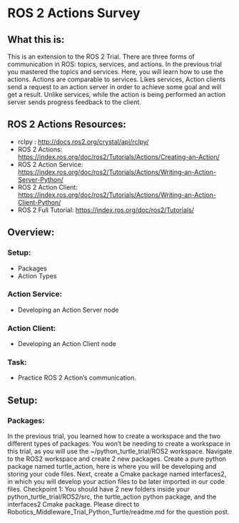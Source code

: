 # ROS 2 Actions Survey

## What this is:
This is an extension to the ROS 2 Trial. There are three forms of communication in ROS: topics, services, and actions. In the previous trial you mastered the topics and services. Here, you will learn how to use the actions. Actions are comparable to services. Likes services, Action clients send a request to an action server in order to achieve some goal and will get a result. Unlike services, while the action is being performed an action server sends progress feedback to the client. 

## ROS 2 Actions Resources:
- rclpy : http://docs.ros2.org/crystal/api/rclpy/
- ROS 2 Actions: https://index.ros.org/doc/ros2/Tutorials/Actions/Creating-an-Action/ 
- ROS 2 Action Service: https://index.ros.org/doc/ros2/Tutorials/Actions/Writing-an-Action-Server-Python/ 
- ROS 2 Action Client: https://index.ros.org/doc/ros2/Tutorials/Actions/Writing-an-Action-Client-Python/ 
- ROS 2 Full Tutorial:  https://index.ros.org/doc/ros2/Tutorials/

## Overview: 
### Setup:
- Packages 
- Action Types

### Action Service:
- Developing an Action Server node

### Action Client: 
- Developing an Action Client node

### Task:
- Practice ROS 2 Action’s communication. 

## Setup: 

### Packages:
In the previous trial, you learned how to create a workspace and the two different types of packages. You won’t be needing to create a workspace in this trial, as you will use the ~/python_turtle_trial/ROS2  workspace. Navigate to the ROS2 workspace and create 2 new packages. Create a pure python package named turtle_action, here is where you will be developing and storing your code files. Next, create a Cmake package named interfaces2, in which you will develop your action files to be later imported in our code files.
Checkpoint 1: You should have 2 new folders inside your python_turtle_trial/ROS2/src, the turtle_action python package, and the interfaces2 Cmake package. Please direct to Robotics_Middleware_Trial_Python_Turtle/readme.md for the question post.

